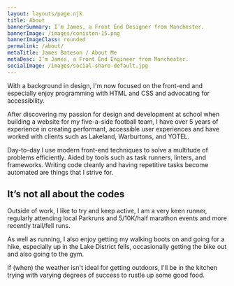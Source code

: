 ```yaml
---
layout: layouts/page.njk
title: About
bannerSummary: I’m James, a Front End Designer from Manchester.
bannerImage: /images/coniston-15.png
bannerImageClass: rounded
permalink: /about/
metaTitle: James Bateson / About Me
metaDesc: I’m James, a Front End Engineer from Manchester.
socialImage: /images/social-share-default.jpg
---
```

With a background in design, I'm now focused on the front-end and especially enjoy programming with HTML and CSS and advocating for accessibility.

After discovering my passion for design and development at school when building a website for my five-a-side football team, I have over 5 years of experience in creating performant, accessible user experiences and have worked with clients such as Lakeland, Warburtons, and YOTEL.

Day-to-day I use modern front-end techniques to solve a multitude of problems efficiently. Aided by tools such as task runners, linters, and frameworks. Writing code cleanly and having repetitive tasks become automated are things that I strive for.

## It’s not all about the codes

Outside of work, I like to try and keep active, I am a very keen runner, regularly attending local Parkruns and 5/10K/half marathon events and more recently trail/fell runs.

As well as running, I also enjoy getting my walking boots on and going for a hike, especially up in the Lake District fells, occasionally getting the bike out and also going to the gym.

If (when) the weather isn't ideal for getting outdoors, I'll be in the kitchen trying with varying degrees of success to rustle up some good food.